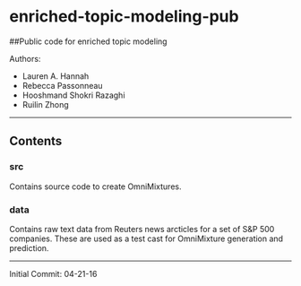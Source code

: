 enriched-topic-modeling-pub
===========================

##Public code for enriched topic modeling


Authors:

- Lauren A. Hannah
- Rebecca Passonneau
- Hooshmand Shokri Razaghi
- Ruilin Zhong

---------------------------------------

## Contents

### src

Contains source code to create OmniMixtures.

### data

Contains raw text data from Reuters news arcticles for a set of S&P 500 companies. These are used as a test cast for OmniMixture generation and prediction.

---------------------------------------

Initial Commit: 04-21-16
